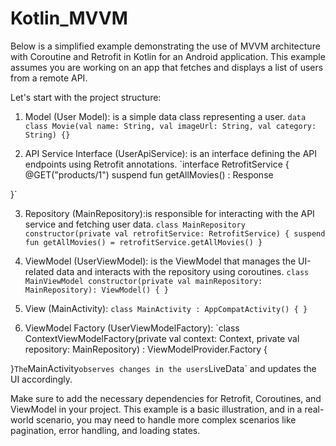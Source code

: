 # Kotlin_MVVM

Below is a simplified example demonstrating the use of MVVM architecture with Coroutine and Retrofit in Kotlin for an Android application. This example assumes you are working on an app that fetches and displays a list of users from a remote API.

Let's start with the project structure:

1. Model (User Model): is a simple data class representing a user.
`data class Movie(val name: String, val imageUrl: String, val category: String) {}`

2. API Service Interface (UserApiService): is an interface defining the API endpoints using Retrofit annotations.
`interface RetrofitService {
    @GET("products/1")
    suspend fun getAllMovies() : Response<ResponseBody>

}`

3. Repository (MainRepository):is responsible for interacting with the API service and fetching user data.
`class MainRepository constructor(private val retrofitService: RetrofitService) {
    suspend fun getAllMovies() = retrofitService.getAllMovies()
}`

4. ViewModel (UserViewModel): is the ViewModel that manages the UI-related data and interacts with the repository using coroutines.
`class MainViewModel constructor(private val mainRepository: MainRepository): ViewModel() {
}`

5. View (MainActivity):
`class MainActivity : AppCompatActivity() {
}`

6. ViewModel Factory (UserViewModelFactory):
`class ContextViewModelFactory(private val context: Context, private val repository: MainRepository) : ViewModelProvider.Factory {

}`
The `MainActivity` observes changes in the users `LiveData` and updates the UI accordingly.

Make sure to add the necessary dependencies for Retrofit, Coroutines, and ViewModel in your project. This example is a basic illustration, and in a real-world scenario, you may need to handle more complex scenarios like pagination, error handling, and loading states.